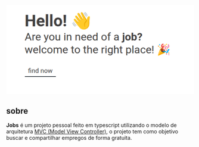 ![layout](src/public/assets/layout.png)

## sobre

**Jobs** é um projeto pessoal feito em typescript utilizando o modelo de arquitetura [MVC (Model View Controller)](https://www.treinaweb.com.br/blog/o-que-e-mvc#:~:text=O%20MVC%20sugere%20uma%20maneira,camada%20de%20controle%20(controller).), o projeto tem como objetivo buscar e compartilhar empregos de forma gratuita.
